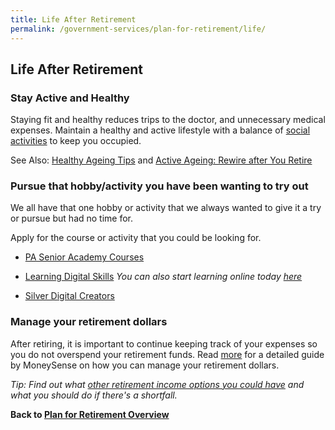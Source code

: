 ```yaml
---
title: Life After Retirement
permalink: /government-services/plan-for-retirement/life/
---
```


## Life After Retirement


### Stay Active and Healthy

Staying fit and healthy reduces trips to the doctor, and unnecessary medical expenses. Maintain a healthy and active lifestyle with a balance of [social activities](https://www.healthhub.sg/live-healthy/1382/rewire-after-you-retire) to keep you occupied. 

See Also: [Healthy Ageing Tips](https://www.healthhub.sg/programmes/51/Healthy_Ageing) and [Active Ageing: Rewire after You Retire](https://www.healthhub.sg/live-healthy/1382/rewire-after-you-retire)


### Pursue that hobby/activity you have been wanting to try out

We all have that one hobby or activity that we always wanted to give it a try or pursue but had no time for.

Apply for the course or activity that you could be looking for.

- [PA Senior Academy Courses](https://www.pa.gov.sg/our-programmes/lifeskills-and-lifestyle/senior-academy)

- [Learning Digital Skills](https://imsilver.imda.gov.sg/learn-digital-skills/attend-classes/digital-pods/)
*You can also start learning online today [here](https://imsilver.imda.gov.sg/seniors-go-digital/3-tiers-of-digital-skills)*

- [Silver Digital Creators](https://www.ntuclearninghub.com/silver-digital-creators/)


### Manage your retirement dollars

After retiring, it is important to continue keeping track of your expenses so you do not overspend your retirement funds. Read [more](https://www.moneysense.gov.sg/articles/2018/10/managing-your-retirement-dollars) for a detailed guide by MoneySense on how you can manage your retirement dollars.

*Tip: Find out what [other retirement income options you could have](https://www.moneysense.gov.sg/articles/2018/11/options-for-your-retirement-income) and what you should do if there's a shortfall.*



**Back to [Plan for Retirement Overview](/government-services/plan-for-retirement/overview/)**
